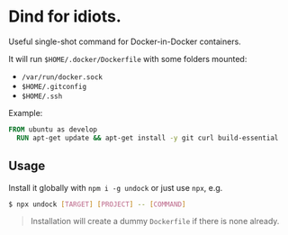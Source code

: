 # Dind for idiots.

Useful single-shot command for Docker-in-Docker containers.

It will run `$HOME/.docker/Dockerfile` with some folders mounted:

- `/var/run/docker.sock`
- `$HOME/.gitconfig`
- `$HOME/.ssh`

Example:

```Dockerfile
FROM ubuntu as develop
  RUN apt-get update && apt-get install -y git curl build-essential
```

## Usage

Install it globally with `npm i -g undock` or just use `npx`, e.g.

```bash
$ npx undock [TARGET] [PROJECT] -- [COMMAND]
```

> Installation will create a dummy `Dockerfile` if there is none already.

